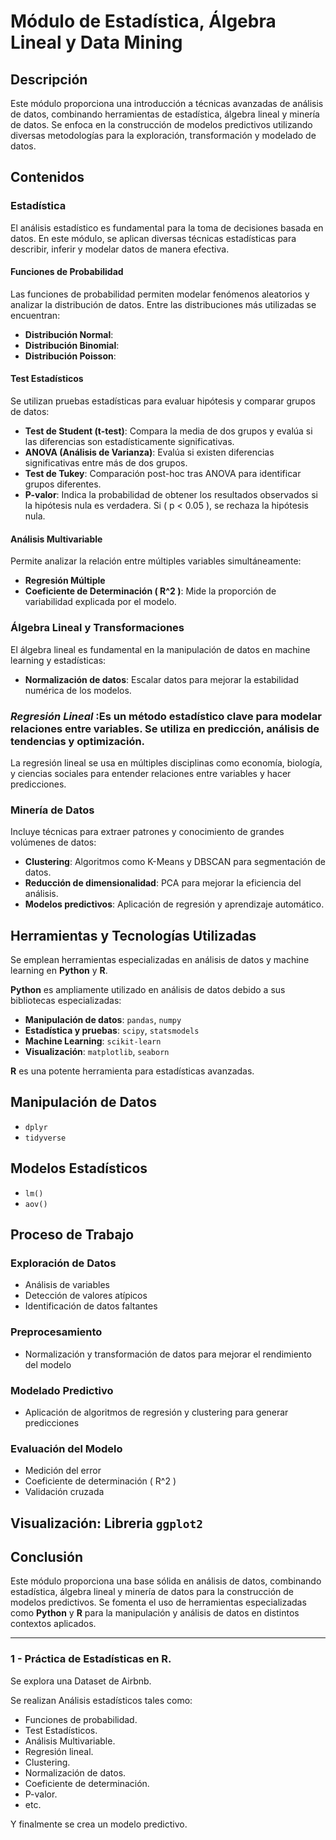 # Módulo de Estadística, Álgebra Lineal y Data Mining  

## Descripción  
Este módulo proporciona una introducción a técnicas avanzadas de análisis de datos, combinando herramientas de estadística, álgebra lineal y minería de datos. Se enfoca en la construcción de modelos predictivos utilizando diversas metodologías para la exploración, transformación y modelado de datos.  

## Contenidos  

### Estadística  
El análisis estadístico es fundamental para la toma de decisiones basada en datos. En este módulo, se aplican diversas técnicas estadísticas para describir, inferir y modelar datos de manera efectiva.  

#### Funciones de Probabilidad  
Las funciones de probabilidad permiten modelar fenómenos aleatorios y analizar la distribución de datos. Entre las distribuciones más utilizadas se encuentran:  
- **Distribución Normal**:  
- **Distribución Binomial**:  
- **Distribución Poisson**:  
 
#### Test Estadísticos  
Se utilizan pruebas estadísticas para evaluar hipótesis y comparar grupos de datos:  
- **Test de Student (t-test)**: Compara la media de dos grupos y evalúa si las diferencias son estadísticamente significativas.  
 - **ANOVA (Análisis de Varianza)**: Evalúa si existen diferencias significativas entre más de dos grupos.  
- **Test de Tukey**: Comparación post-hoc tras ANOVA para identificar grupos diferentes.  
- **P-valor**: Indica la probabilidad de obtener los resultados observados si la hipótesis nula es verdadera. Si \( p < 0.05 \), se rechaza la hipótesis nula.  

#### Análisis Multivariable  
Permite analizar la relación entre múltiples variables simultáneamente:  
- **Regresión Múltiple**  
- **Coeficiente de Determinación \( R^2 \)**: Mide la proporción de variabilidad explicada por el modelo.  

  
### Álgebra Lineal y Transformaciones  
El álgebra lineal es fundamental en la manipulación de datos en machine learning y estadísticas:  
- **Normalización de datos**:  Escalar datos para mejorar la estabilidad numérica de los modelos. 

### _Regresión Lineal_ :Es un método estadístico clave para modelar relaciones entre variables. Se utiliza en predicción, análisis de tendencias y optimización.  
La regresión lineal se usa en múltiples disciplinas como economía, biología, y ciencias sociales para entender relaciones entre variables y hacer predicciones.  

### Minería de Datos  
Incluye técnicas para extraer patrones y conocimiento de grandes volúmenes de datos:  
- **Clustering**: Algoritmos como K-Means y DBSCAN para segmentación de datos.  
- **Reducción de dimensionalidad**: PCA para mejorar la eficiencia del análisis.  
- **Modelos predictivos**: Aplicación de regresión y aprendizaje automático.  

## Herramientas y Tecnologías Utilizadas  
Se emplean herramientas especializadas en análisis de datos y machine learning en **Python** y **R**.  

**Python** es ampliamente utilizado en análisis de datos debido a sus bibliotecas especializadas: 
- **Manipulación de datos**: `pandas`, `numpy`  
- **Estadística y pruebas**: `scipy`, `statsmodels`  
- **Machine Learning**: `scikit-learn`  
- **Visualización**: `matplotlib`, `seaborn`

**R** es una potente herramienta para estadísticas avanzadas.  

## Manipulación de Datos  
- `dplyr`  
- `tidyverse`  

## Modelos Estadísticos  
- `lm()`  
- `aov()`  

## Proceso de Trabajo  

### Exploración de Datos  
- Análisis de variables  
- Detección de valores atípicos  
- Identificación de datos faltantes  

### Preprocesamiento  
- Normalización y transformación de datos para mejorar el rendimiento del modelo  

### Modelado Predictivo  
- Aplicación de algoritmos de regresión y clustering para generar predicciones  

### Evaluación del Modelo  
- Medición del error  
- Coeficiente de determinación \( R^2 \)  
- Validación cruzada  

## Visualización: Libreria `ggplot2`  


## Conclusión  
Este módulo proporciona una base sólida en análisis de datos, combinando estadística, álgebra lineal y minería de datos para la construcción de modelos predictivos. Se fomenta el uso de herramientas especializadas como **Python** y **R** para la manipulación y análisis de datos en distintos contextos aplicados.

 ---


<h3>1 - Práctica de Estadísticas en R.</h1>
    <p>Se explora una Dataset de Airbnb.</p>
    <p>Se realizan Análisis estadísticos tales como:</p>
    <ul>
        <li>Funciones de probabilidad.</li>
        <li>Test Estadísticos.</li>
        <li>Análisis Multivariable.</li>
        <li>Regresión lineal.</li>
        <li>Clustering.</li>
        <li>Normalización de datos.</li>
        <li>Coeficiente de determinación.</li>
        <li>P-valor.</li>
        <li>etc.</li>
    </ul>
    <p>Y finalmente se crea un modelo predictivo.</p>
   
    

